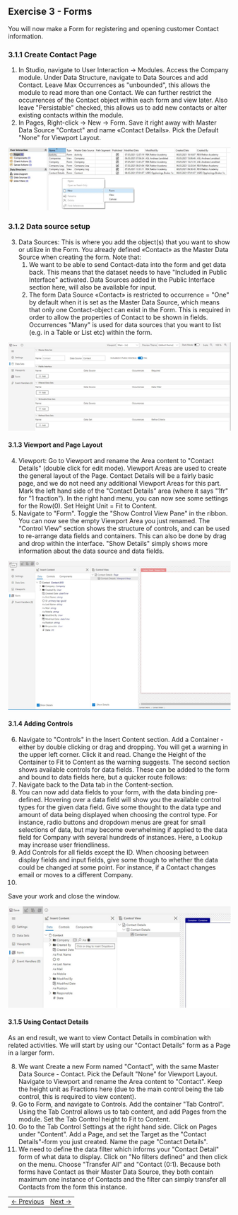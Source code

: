## Exercise 3 - Forms

You will now make a Form for registering and opening customer Contact information.


### 3.1.1 Create Contact Page
1. In Studio, navigate to User Interaction -> Modules. Access the Company module. Under Data Structure, navigate to Data Sources and add Contact. Leave Max Occurrences as "unbounded", this allows the module to read more than one Contact. We can further restrict the occurrences of the Contact object within each form and view later. Also leave "Persistable" checked, this allows us to add new contacts or alter existing contacts within the module.
2. In Pages, Right-click -> New ->  Form. Save it right away with Master Data Source "Contact" and name «Contact Details». Pick the Default "None" for Viewport Layout.

![Exc2fig1.JPG](media/Exc2fig1.JPG)

### 3.1.2 Data source setup
3. Data Sources: This is where you add the object(s) that you want to show or utilize in the Form. You already defined «Contact» as the Master Data Source when creating the form. Note that:
   1. We want to be able to send Contact-data into the form and get data back. This means that the dataset needs to have "Included in Public Interface" activated. Data Sources added in the Public Interface section here, will also be available for input.
   2. The form Data Source «Contact» is restricted to occurrence = "One" by default when it is set as the Master Data Source, which means that only one Contact-object can exist in the Form. This is required in order to allow the properties of Contact to be shown in fields. Occurrences "Many" is used for data sources that you want to list (e.g. in a Table or List etc) within the form.

![Exc2fig2.JPG](media/Exc2fig2.JPG)

#### 3.1.3 Viewport and Page Layout
4. Viewport: Go to Viewport and rename the Area content to "Contact Details" (double click for edit mode). Viewport Areas are used to create the general layout of the Page. Contact Details will be a fairly basic page, and we do not need any additional Viewport Areas for this part. Mark the left hand side of the "Contact Details" area (where it says "1fr" for "1 fraction"). In the right hand menu, you can now see some settings for the Row(0). Set Height Unit = Fit to Content.
5. Navigate to "Form". Toggle the "Show Control View Pane" in the ribbon. You can now see the empty Viewport Area you just renamed. The "Control View" section shows the structure of controls, and can be used to re-arrange data fields and containers. This can also be done by drag and drop within the interface. "Show Details" simply shows more information about the data source and data fields.

![Exc2fig3.JPG](media/Exc2fig3.JPG)

#### 3.1.4 Adding Controls
6. Navigate to "Controls" in the Insert Content section. Add a Container - either by double clicking or drag and dropping. You will get a warning in the upper left corner. Click it and read. Change the Height of the Container to Fit to Content as the warning suggests. The second section shows available controls for data fields. These can be added to the form and bound to data fields here, but a quicker route follows:
  1. Navigate back to the Data tab in the Content-section.
  2. You can now add data fields to your form, with the data binding pre-defined. Hovering over a data field will show you the available control types for the given data field. Give some thought to the data type and amount of data being displayed when choosing the control type. For instance, radio buttons and dropdown menus are great for small selections of data, but may become overwhelming if applied to the data field for Company with several hundreds of instances. Here, a Lookup may increase user friendliness.
7. Add Controls for all fields except the ID. When choosing between display fields and input fields, give some though to whether the data could be changed at some point. For instance, if a Contact changes email or moves to a different Company.
8.
  Save your work and close the window.


  ![Exc2fig3.JPG](media/Exc2fig4.JPG)



#### 3.1.5 Using Contact Details
As an end result, we want to view Contact Details in combination with related activities.
We will start by using our "Contact Details" form as a Page in a larger form.  

8. We want Create a new Form named "Contact", with the same Master Data Source - Contact. Pick the Default "None" for Viewport Layout. Navigate to Viewport and rename the Area content to "Contact". Keep the height unit as Fractions here (due to the main control being the tab control, this is required to view content).
9. Go to Form, and navigate to Controls. Add the container "Tab Control". Using the Tab Control allows us to tab content, and add Pages from the module. Set the Tab Control height to Fit to Content.
10. Go to the Tab Control Settings at the right hand side. Click on Pages under "Content". Add a Page, and set the Target as the "Contact Details"-form you just created. Name the page "Contact Details".
11. We need to define the data filter which informs your "Contact Detail" form of what data to display. Click on "No filters defined" and then click on the menu. Choose "Transfer All" and "Contact (0:1). Because both forms have Contact as their Master Data Source, they both contain maximum one instance of Contacts and the filter can simply transfer all Contacts from the form this instance.





<table>
   <tr><td><a href="exercise-02-2.md"><- Previous</a></td><td align="right"><a href="exercise-03-2.md">Next -></a></td></tr>
</table>
